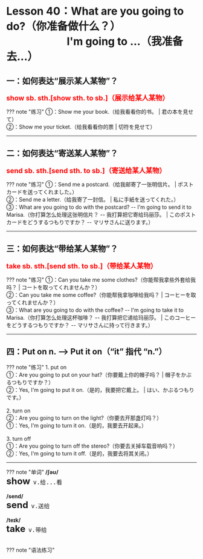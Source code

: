 # Lesson 40：What are you going to do?（你准备做什么？）<br>　　　　　&nbsp;&nbsp;&nbsp;I'm going to ...（我准备去...）


## 一：如何表达“展示某人某物”？

<font color=red size=4>**show sb. sth.[show sth. to sb.]（展示给某人某物）**</font><br>

??? note "练习"
    ①：Show me your book.（给我看看你的书。 | 君の本を見せて）<br>
    ②：Show me your ticket.（给我看看你的票 | 切符を見せて）<br>


---
## 二：如何表达“寄送某人某物”？

<font color=red size=4>**send sb. sth.[send sth. to sb.]（寄送给某人某物）**</font><br>

??? note "练习"
    ①：Send me a postcard.（给我邮寄了一张明信片。 | ポストカードを送ってくれました。）<br>
    ②：Send me a letter.（给我寄了一封信。 | 私に手紙を送ってくれた。）<br>
    ③：What are you going to do with the postcard?  -- I'm going to send it to Marisa.（你打算怎么处理这张明信片？ -- 我打算把它寄给玛丽莎。 | このポストカードをどうするつもりですか？ -- マリサさんに送ります。）<br>


---
## 三：如何表达“带给某人某物”？

<font color=red size=4>**take sb. sth.[send sth. to sb.]（带给某人某物）**</font><br>

??? note "练习"
    ①：Can you take me some clothes?（你能帮我拿些外套给我吗？ | コートを取ってくれませんか？）<br>
    ②：Can you take me some coffee?（你能帮我拿咖啡给我吗？ | コーヒーを取ってくれませんか？）<br>
    ③：What are you going to do with the coffee?  -- I'm going to take it to Marisa.（你打算怎么处理这杯咖啡？ -- 我打算把它递给玛丽莎。 | このコーヒーをどうするつもりですか？ -- マリサさんに持って行きます。）<br>


---
## 四：Put on n. --> Put it on（“it” 指代 “n.”）

??? note "练习"
    1. put on<br>
    ①：Are you going to put on your hat?（你要戴上你的帽子吗？ | 帽子をかぶるつもりですか？）<br>
    ②：Yes, I'm going to put it on.（是的，我要把它戴上。 | はい、かぶるつもりです。）<br>
    <br>
    2. turn on<br>
    ②：Are you going to turn on the light?（你要去开那盏灯吗？）<br>
    ①：Yes, I'm going to turn it on.（是的，我要去开起来。）<br>
    <br>
    3. turn off<br>
    ①：Are you going to turn off the stereo?（你要去关掉车载音响吗？）<br>
    ②：Yes, I'm going to turn it off.（是的，我要去将其关闭。）<br>


---
??? note "单词"
    **/ʃəʊ/**<br>
    <font size=5>**show**</font>&nbsp;&nbsp;<font size=4>`v.给...看`</font><br>
    <br>
    **/send/**<br>
    <font size=5>**send**</font>&nbsp;&nbsp;<font size=4>`v.送给`</font><br>
    <br>
    **/teɪk/**<br>
    <font size=5>**take**</font>&nbsp;&nbsp;<font size=4>`v.带给`</font><br>
    <br>


??? note "语法练习"




